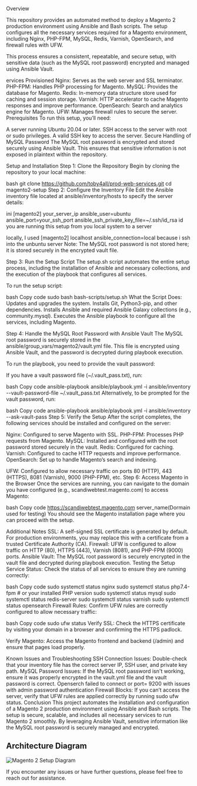 Overview

This repository provides an automated method to deploy a Magento 2 production environment using Ansible and Bash scripts. The setup configures all the necessary services required for a Magento environment, including Nginx, PHP-FPM, MySQL, Redis, Varnish, OpenSearch, and firewall rules with UFW.

This process ensures a consistent, repeatable, and secure setup, with sensitive data (such as the MySQL root password) encrypted and managed using Ansible Vault.

ervices Provisioned
Nginx: Serves as the web server and SSL terminator.
PHP-FPM: Handles PHP processing for Magento.
MySQL: Provides the database for Magento.
Redis: In-memory data structure store used for caching and session storage.
Varnish: HTTP accelerator to cache Magento responses and improve performance.
OpenSearch: Search and analytics engine for Magento.
UFW: Manages firewall rules to secure the server.
Prerequisites
To run this setup, you’ll need:

A server running Ubuntu 20.04 or later.
SSH access to the server with root or sudo privileges.
A valid SSH key to access the server.
Secure Handling of MySQL Password
The MySQL root password is encrypted and stored securely using Ansible Vault. This ensures that sensitive information is not exposed in plaintext within the repository.

Setup and Installation
Step 1: Clone the Repository
Begin by cloning the repository to your local machine:

bash
git clone https://github.com/toby4all/prod-web-services.git
cd magento2-setup
Step 2: Configure the Inventory File
Edit the Ansible inventory file located at ansible/inventory/hosts to specify the server details:

ini
[magento2]
your_server_ip ansible_user=ubuntu ansible_port=your_ssh_port ansible_ssh_private_key_file=~/.ssh/id_rsa id you are running this setup from you local system to a server

locally, I used 
[magento2]
localhost ansible_connection=local because i ssh into the unbuntu server
Note: The MySQL root password is not stored here; it is stored securely in the encrypted vault file.

Step 3: Run the Setup Script
The setup.sh script automates the entire setup process, including the installation of Ansible and necessary collections, and the execution of the playbook that configures all services.

To run the setup script:

bash
Copy code
sudo bash bash-scripts/setup.sh
What the Script Does:
Updates and upgrades the system.
Installs Git, Python3-pip, and other dependencies.
Installs Ansible and required Ansible Galaxy collections (e.g., community.mysql).
Executes the Ansible playbook to configure all the services, including Magento.

Step 4: Handle the MySQL Root Password with Ansible Vault
The MySQL root password is securely stored in the ansible/group_vars/magento2/vault.yml file. This file is encrypted using Ansible Vault, and the password is decrypted during playbook execution.

To run the playbook, you need to provide the vault password:

If you have a vault password file (~/.vault_pass.txt), run:

bash
Copy code
ansible-playbook ansible/playbook.yml -i ansible/inventory --vault-password-file ~/.vault_pass.txt
Alternatively, to be prompted for the vault password, run:

bash
Copy code
ansible-playbook ansible/playbook.yml -i ansible/inventory --ask-vault-pass
Step 5: Verify the Setup
After the script completes, the following services should be installed and configured on the server:

Nginx: Configured to serve Magento with SSL.
PHP-FPM: Processes PHP requests from Magento.
MySQL: Installed and configured with the root password stored securely in the vault.
Redis: Configured for caching.
Varnish: Configured to cache HTTP requests and improve performance.
OpenSearch: Set up to handle Magento’s search and indexing.

UFW: Configured to allow necessary traffic on ports 80 (HTTP), 443 (HTTPS), 8081 (Varnish), 9000 (PHP-FPM), etc.
Step 6: Access Magento in the Browser
Once the services are running, you can navigate to the domain you have configured (e.g., scandiwebtest.magento.com) to access Magento:

bash
Copy code
https://scandiwebtest.magento.com server_name(Dormain used for testing)
You should see the Magento installation page where you can proceed with the setup.

Additional Notes
SSL: A self-signed SSL certificate is generated by default. For production environments, you may replace this with a certificate from a trusted Certificate Authority (CA).
Firewall: UFW is configured to allow traffic on HTTP (80), HTTPS (443), Varnish (8081), and PHP-FPM (9000) ports.
Ansible Vault: The MySQL root password is securely encrypted in the vault file and decrypted during playbook execution.
Testing the Setup
Service Status: Check the status of all services to ensure they are running correctly:

bash
Copy code
sudo systemctl status nginx
sudo systemctl status php7.4-fpm  # or your installed PHP version
sudo systemctl status mysql
sudo systemctl status redis-server
sudo systemctl status varnish
sudo systemctl status opensearch
Firewall Rules: Confirm UFW rules are correctly configured to allow necessary traffic:

bash
Copy code
sudo ufw status
Verify SSL: Check the HTTPS certificate by visiting your domain in a browser and confirming the HTTPS padlock.

Verify Magento: Access the Magento frontend and backend (/admin) and ensure that pages load properly.

Known Issues and Troubleshooting
SSH Connection Issues: Double-check that your inventory file has the correct server IP, SSH user, and private key path.
MySQL Password Issues: If the MySQL root password isn't working, ensure it was properly encrypted in the vault.yml file and the vault password is correct.
Openserch failed to connect or port= 9200 with issues with 
admin password authentication
Firewall Blocks: If you can’t access the server, verify that UFW rules are applied correctly by running sudo ufw status.
Conclusion
This project automates the installation and configuration of a Magento 2 production environment using Ansible and Bash scripts. The setup is secure, scalable, and includes all necessary services to run Magento 2 smoothly. By leveraging Ansible Vault, sensitive information like the MySQL root password is securely managed and encrypted.

## Architecture Diagram 
![Magento 2 Setup Diagram](./magento2-setup/ansible/Images/diagram.png)

If you encounter any issues or have further questions, please feel free to reach out for assistance.
